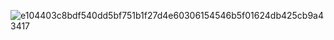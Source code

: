 ![e104403c8bdf540dd5bf751b1f27d4e60306154546b5f01624db425cb9a43417](https://github.com/user-attachments/assets/4a51fecc-22ea-4803-be92-a7b1b0499ff4)
